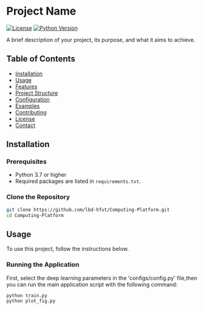 # Project Name

[![License](https://img.shields.io/badge/license-MIT-blue.svg)](LICENSE)
[![Python Version](https://img.shields.io/badge/python-3.7%2B-blue.svg)](https://www.python.org/downloads/)

A brief description of your project, its purpose, and what it aims to achieve.

## Table of Contents

- [Installation](#installation)
- [Usage](#usage)
- [Features](#features)
- [Project Structure](#project-structure)
- [Configuration](#configuration)
- [Examples](#examples)
- [Contributing](#contributing)
- [License](#license)
- [Contact](#contact)

## Installation

### Prerequisites

- Python 3.7 or higher
- Required packages are listed in `requirements.txt`.

### Clone the Repository

```bash
git clone https://github.com/lbd-hfut/Computing-Platform.git
cd Computing-Platform
```

## Usage

To use this project, follow the instructions below.

### Running the Application

First, select the deep learning parameters in the 'configs/config.py' file,then you can run the main application script with the following command:

```bash
python train.py
python plot_fig.py
```


